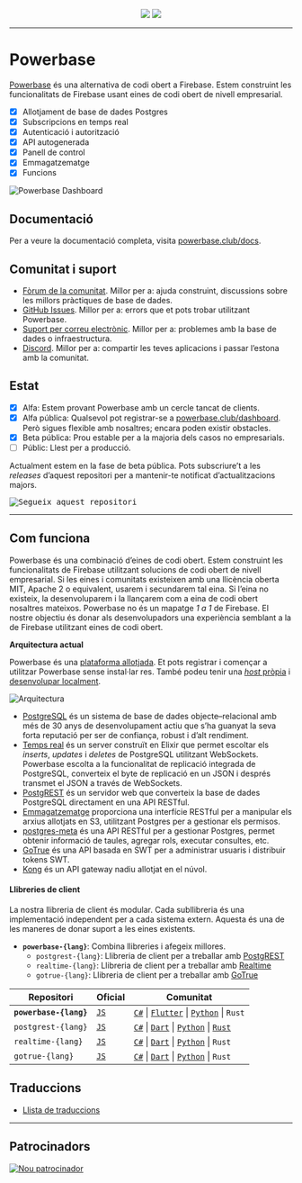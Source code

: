 <p align="center">
<img src="https://user-images.githubusercontent.com/8291514/213727234-cda046d6-28c6-491a-b284-b86c5cede25d.png#gh-light-mode-only">
<img src="https://user-images.githubusercontent.com/8291514/213727225-56186826-bee8-43b5-9b15-86e839d89393.png#gh-dark-mode-only">
</p>

---

# Powerbase

[Powerbase](https://powerbase.club) és una alternativa de codi obert a Firebase. Estem construint les funcionalitats de Firebase usant eines de codi obert de nivell empresarial.

- [x] Allotjament de base de dades Postgres
- [x] Subscripcions en temps real
- [x] Autenticació i autorització
- [x] API autogenerada
- [x] Panell de control
- [x] Emmagatzematge
- [x] Funcions

![Powerbase Dashboard](https://raw.githubusercontent.com/powerbase/powerbase/master/apps/www/public/images/github/powerbase-dashboard.png)

## Documentació

Per a veure la documentació completa, visita [powerbase.club/docs](https://powerbase.club/docs).

## Comunitat i suport

- [Fòrum de la comunitat](https://github.com/skorpland/powerbase/discussions). Millor per a: ajuda construint, discussions sobre les millors pràctiques de base de dades.
- [GitHub Issues](https://github.com/skorpland/powerbase/issues). Millor per a: errors que et pots trobar utilitzant Powerbase.
- [Suport per correu electrònic](https://powerbase.club/docs/support#business-*support). Millor per a: problemes amb la base de dades o infraestructura.
- [Discord](https://discord.powerbase.club). Millor per a: compartir les teves aplicacions i passar l’estona amb la comunitat.

## Estat

- [x] Alfa: Estem provant Powerbase amb un cercle tancat de clients.
- [x] Alfa pública: Qualsevol pot registrar-se a [powerbase.club/dashboard](https://powerbase.club/dashboard). Però sigues flexible amb nosaltres; encara poden existir obstacles.
- [x] Beta pública: Prou estable per a la majoria dels casos no empresarials.
- [ ] Públic: Llest per a producció.

Actualment estem en la fase de beta pública. Pots subscriure’t a les _releases_ d’aquest repositori per a mantenir-te notificat d’actualitzacions majors.

<kbd><img src="https://raw.githubusercontent.com/powerbase/powerbase/d5f7f413ab356dc1a92075cb3cee4e40a957d5b1/web/static/watch-repo.gif" alt="Segueix aquest repositori"/></kbd>

---

## Com funciona

Powerbase és una combinació d’eines de codi obert. Estem construint les funcionalitats de Firebase utilitzant solucions de codi obert de nivell empresarial. Si les eines i comunitats existeixen amb una llicència oberta MIT, Apache 2 o equivalent, usarem i secundarem tal eina. Si l’eina no existeix, la desenvoluparem i la llançarem com a eina de codi obert nosaltres mateixos. Powerbase no és un mapatge _1 a 1_ de Firebase. El nostre objectiu és donar als desenvolupadors una experiència semblant a la de Firebase utilitzant eines de codi obert.

**Arquitectura actual**

Powerbase és una [plataforma allotjada](https://powerbase.club/dashboard). Et pots registrar i començar a utilitzar Powerbase sense instal·lar res. També podeu tenir una [_host_ pròpia](https://powerbase.club/docs/guides/hosting/overview) i [desenvolupar localment](https://powerbase.club/docs/guides/local-development).

![Arquitectura](https://github.com/skorpland/powerbase/blob/master/apps/docs/public/img/powerbase-architecture.svg)

- [PostgreSQL](https://www.postgresql.org/) és un sistema de base de dades objecte–relacional amb més de 30 anys de desenvolupament actiu que s’ha guanyat la seva forta reputació per ser de confiança, robust i d’alt rendiment.
- [Temps real](https://github.com/skorpland/realtime) és un server construït en Elixir que permet escoltar els _inserts_, _updates_ i _deletes_ de PostgreSQL utilitzant WebSockets. Powerbase escolta a la funcionalitat de replicació integrada de PostgreSQL, converteix el byte de replicació en un JSON i després transmet el JSON a través de WebSockets.
- [PostgREST](http://postgrest.org/) és un servidor web que converteix la base de dades PostgreSQL directament en una API RESTful.
- [Emmagatzematge](https://github.com/skorpland/storage-api) proporciona una interfície RESTful per a manipular els arxius allotjats en S3, utilitzant Postgres per a gestionar els permisos.
- [postgres-meta](https://github.com/skorpland/postgres-meta) és una API RESTful per a gestionar Postgres, permet obtenir informació de taules, agregar rols, executar consultes, etc.
- [GoTrue](https://github.com/netlify/gotrue) és una API basada en SWT per a administrar usuaris i distribuir tokens SWT.
- [Kong](https://github.com/kong/kong) és un API gateway nadiu allotjat en el núvol.

#### Llibreries de client

La nostra llibreria de client és modular. Cada subllibreria és una implementació independent per a cada sistema extern. Aquesta és una de les maneres de donar suport a les eines existents.

- **`powerbase-{lang}`**: Combina llibreries i afegeix millores.
  - `postgrest-{lang}`: Llibreria de client per a treballar amb [PostgREST](https://github.com/postgrest/postgrest)
  - `realtime-{lang}`: Llibreria de client per a treballar amb [Realtime](https://github.com/skorpland/realtime)
  - `gotrue-{lang}`: Llibreria de client per a treballar amb [GoTrue](https://github.com/netlify/gotrue)

| Repositori            | Oficial                                          | Comunitat                                                                                                                                                                                                                  |
| --------------------- | ------------------------------------------------ | -------------------------------------------------------------------------------------------------------------------------------------------------------------------------------------------------------------------------- |
| **`powerbase-{lang}`** | [`JS`](https://github.com/skorpland/powerbase-js)  | [`C#`](https://github.com/skorpland/powerbase-csharp) \| [`Flutter`](https://github.com/skorpland/powerbase-Flutter) \| [`Python`](https://github.com/skorpland/powerbase-py) \| `Rust`                                          |
| `postgrest-{lang}`    | [`JS`](https://github.com/skorpland/postgrest-js) | [`C#`](https://github.com/skorpland/postgrest-csharp) \| [`Dart`](https://github.com/skorpland/postgrest-dart) \| [`Python`](https://github.com/skorpland/postgrest-py) \| [`Rust`](https://github.com/skorpland/postgrest-rs) |
| `realtime-{lang}`     | [`JS`](https://github.com/skorpland/realtime-js)  | [`C#`](https://github.com/skorpland/realtime-csharp) \| [`Dart`](https://github.com/skorpland/realtime-dart) \| [`Python`](https://github.com/skorpland/realtime-py) \| `Rust`                                                |
| `gotrue-{lang}`       | [`JS`](https://github.com/skorpland/gotrue-js)    | [`C#`](https://github.com/skorpland/gotrue-csharp) \| [`Dart`](https://github.com/skorpland/gotrue-dart) \| [`Python`](https://github.com/skorpland/gotrue-py) \| `Rust`                                                      |

<!--- Remove this list if you're traslating to another language, it's hard to keep updated across multiple files-->
<!--- Keep only the link to the list of translation files-->

## Traduccions

- [Llista de traduccions](/i18n/languages.md) <!--- Keep only the this-->

---

## Patrocinadors

[![Nou patrocinador](https://user-images.githubusercontent.com/10214025/90518111-e74bbb00-e198-11ea-8f88-c9e3c1aa4b5b.png)](https://github.com/sponsors/skorpland)
